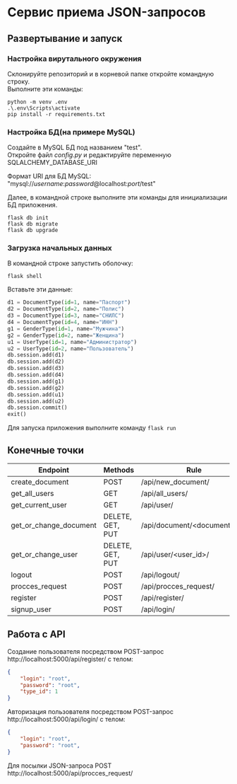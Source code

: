# Сервис приема JSON-запросов

## Развертывание и запуск
### Настройка вирутального окружения

Склонируйте репозиторий и в корневой папке откройте командную строку.  
Выполните эти команды:

```shell
python -m venv .env
.\.env\Scripts\activate
pip install -r requirements.txt
```
### Настройка БД(на примере MySQL)

Создайте в MySQL БД под названием "test".  
Откройте файл _config.py_ и редактируйте переменную SQLALCHEMY_DATABASE_URI

Формат URI для БД MySQL: "mysql://*username*:*password*@localhost:*port*/test"

Далее, в командной строке выполните эти команды для инициализации БД приложения. 

```shell
flask db init
flask db migrate
flask db upgrade
```

### Загрузка начальных данных

В командной строке запустить оболочку:  

```shell
flask shell
```

Вставьте эти данные:
```python
d1 = DocumentType(id=1, name="Паспорт")
d2 = DocumentType(id=2, name="Полис")
d3 = DocumentType(id=3, name="СНИЛС")
d4 = DocumentType(id=4, name="ИНН")
g1 = GenderType(id=1, name="Мужчина")
g2 = GenderType(id=2, name="Женщина")
u1 = UserType(id=1, name="Администратор")
u2 = UserType(id=2, name="Пользователь")
db.session.add(d1)
db.session.add(d2)
db.session.add(d3)
db.session.add(d4)
db.session.add(g1)
db.session.add(g2)
db.session.add(u1)
db.session.add(u2)
db.session.commit()
exit()
```

Для запуска приложения выполните команду ```flask run```

## Конечные точки

|Endpoint|Methods|Rule|
|---------------------- | ----------------  |----------------------------|
create_document       |  POST              |/api/new_document/
get_all_users          | GET               |/api/all_users/
get_current_user        |GET               |/api/user/
get_or_change_document  |DELETE, GET, PUT  |/api/document/<document_id>/
get_or_change_user      |DELETE, GET, PUT  |/api/user/<user_id>/
logout                  |POST              |/api/logout/
procces_request         |POST              |/api/procces_request/
register                |POST              |/api/register/
signup_user             |POST              |/api/login/

## Работа с API

Создание пользователя посредством POST-запрос http://localhost:5000/api/register/ с телом:

```json
{
	"login": "root",
	"password": "root",
	"type_id": 1	
}
```
Авторизация пользователя посредством POST-запрос http://localhost:5000/api/login/ с телом:

```json
{
	"login": "root",
	"password": "root",	
}
```
Для посылки JSON-запроса POST http://localhost:5000/api/procces_request/

